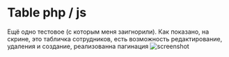 # Table php / js

Ещё одно тестовое (с которым меня заигнорили).
Как показано, на скрине, это табличка сотрудников, есть возможность редактирование, удаления и создание, реализованна пагинация
![screenshot](https://user-images.githubusercontent.com/91345275/161789801-4f690ea9-99e2-4f1c-9123-c2e612242cdc.PNG)
